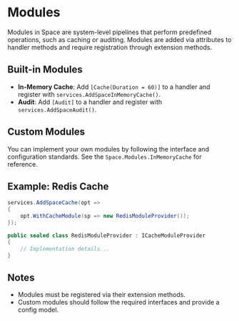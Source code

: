 # Modules

Modules in Space are system-level pipelines that perform predefined operations, such as caching or auditing. Modules are added via attributes to handler methods and require registration through extension methods.

## Built-in Modules
- **In-Memory Cache**: Add `[Cache(Duration = 60)]` to a handler and register with `services.AddSpaceInMemoryCache()`.
- **Audit**: Add `[Audit]` to a handler and register with `services.AddSpaceAudit()`.

## Custom Modules
You can implement your own modules by following the interface and configuration standards. See the `Space.Modules.InMemoryCache` for reference.

## Example: Redis Cache
```csharp
services.AddSpaceCache(opt =>
{
    opt.WithCacheModule(sp => new RedisModuleProvider());
});

public sealed class RedisModuleProvider : ICacheModuleProvider
{
    // Implementation details...
}
```

## Notes
- Modules must be registered via their extension methods.
- Custom modules should follow the required interfaces and provide a config model.
